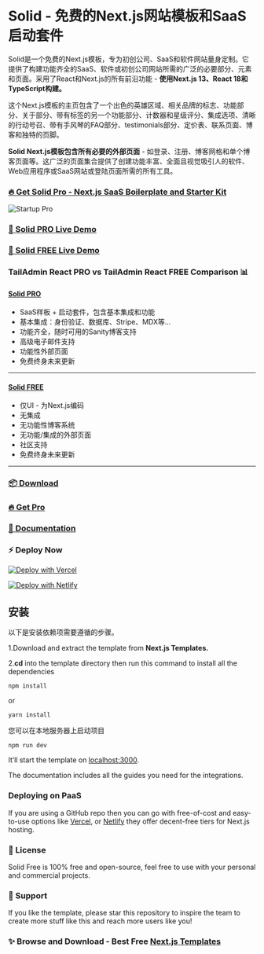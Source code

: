 # Solid - 免费的Next.js网站模板和SaaS启动套件

Solid是一个免费的Next.js模板，专为初创公司、SaaS和软件网站量身定制。它提供了构建功能齐全的SaaS、软件或初创公司网站所需的广泛的必要部分、元素和页面。采用了React和Next.js的所有前沿功能 - **使用Next.js 13、React 18和TypeScript构建。**

这个Next.js模板的主页包含了一个出色的英雄区域、相关品牌的标志、功能部分、关于部分、带有标签的另一个功能部分、计数器和星级评分、集成选项、清晰的行动号召、带有手风琴的FAQ部分、testimonials部分、定价表、联系页面、博客和独特的页脚。

**Solid Next.js模板包含所有必要的外部页面** - 如登录、注册、博客网格和单个博客页面等。这广泛的页面集合提供了创建功能丰富、全面且视觉吸引人的软件、Web应用程序或SaaS网站或登陆页面所需的所有工具。

### [🔥 Get Solid Pro - Next.js SaaS Boilerplate and Starter Kit](https://nextjstemplates.com/templates/solid)

![Startup Pro](https://uideck.com/wp-content/uploads/edd/2023/07/solid-saas.png)

### [🚀 Solid PRO Live Demo](https://solid.nextjstemplates.com/)

### [🚀 Solid FREE Live Demo](https://solid-free.nextjstemplates.com/)

### TailAdmin React PRO vs TailAdmin React FREE Comparison 📊

#### [Solid PRO](https://solid.nextjstemplates.com/)
- SaaS样板 + 启动套件，包含基本集成和功能
- 基本集成：身份验证、数据库、Stripe、MDX等...
- 功能齐全，随时可用的Sanity博客支持
- 高级电子邮件支持
- 功能性外部页面
- 免费终身未来更新
___
#### [Solid FREE](https://solid-free.nextjstemplates.com/)
- 仅UI - 为Next.js编码
- 无集成
- 无功能性博客系统
- 无功能/集成的外部页面
- 社区支持
- 免费终身未来更新
___

### [📦 Download](https://nextjstemplates.com/templates/solid)

### [🔥 Get Pro](https://nextjstemplates.com/templates/solid)

### [🔌 Documentation](https://nextjstemplates.com/docs)

### ⚡ Deploy Now

[![Deploy with Vercel](https://vercel.com/button)](https://vercel.com/new/clone?repository-url=https%3A%2F%2Fgithub.com%2FNextJSTemplates%2Fsolid-nextjs)

[![Deploy with Netlify](https://www.netlify.com/img/deploy/button.svg)](https://app.netlify.com/start/deploy?repository=https://github.com/NextJSTemplates/solid-nextjs)


## 安装

以下是安装依赖项需要遵循的步骤。

1.Download and extract the template from **Next.js Templates.**

2.**cd** into the template directory then run this command to install all the dependencies
    
```
npm install
```
    
or
    
```
yarn install
 ```


您可以在本地服务器上启动项目
    
```
npm run dev
 ```

It’ll start the template on [localhost:3000](http://localhost:3000). 

The documentation includes all the guides you need for the integrations. 


### Deploying on PaaS

If you are using a GitHub repo then you can go with free-of-cost and easy-to-use options like [Vercel](https://vercel.com/), or [Netlify](https://netlify.com/) they offer decent-free tiers for Next.js hosting.

### 📄 License
Solid Free is 100% free and open-source, feel free to use with your personal and commercial projects.

### 💜 Support
If you like the template, please star this repository to inspire the team to create more stuff like this and reach more users like you!

### ✨ Browse and Download - Best Free [Next.js Templates](https://nextjstemplates.com/templates)
